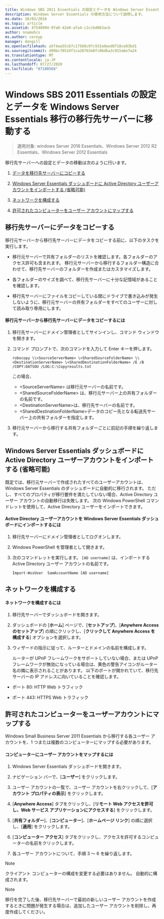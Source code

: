 ```yaml
---
title: Windows SBS 2011 Essentials の設定とデータを Windows Server Essentials 移行の移行先サーバーに移動する
description: Windows Server Essentials の使用方法について説明します。
ms.date: 10/03/2016
ms.topic: article
ms.assetid: 47548994-9fa0-42e0-afa4-c2ccbd063acb
author: nnamuhcs
ms.author: coreyp
manager: dongill
ms.openlocfilehash: a5f4aa55cb7c17568c97c933a9eed8f18ce03bd1
ms.sourcegitcommit: d99bc78524f1ca287b3e8fc06dba3c915a6e7a24
ms.translationtype: MT
ms.contentlocale: ja-JP
ms.lasthandoff: 07/27/2020
ms.locfileid: "87180568"
---
```

# <a name="move-windows-sbs-2011-essentials-settings-and-data-to-the-destination-server-for-windows-server-essentials-migration"></a>Windows SBS 2011 Essentials の設定とデータを Windows Server Essentials 移行の移行先サーバーに移動する

>適用対象: windows Server 2016 Essentials、Windows Server 2012 R2 Essentials、Windows Server 2012 Essentials

移行先サーバーへの設定とデータの移動は次のように行います。


1.  [データを移行先サーバーにコピーする](Move-Windows-SBS-2011-Essentials-to-the-Destination-Server-for-migration.md#BKMK_CopyData)

2.  [Windows Server Essentials ダッシュボードに Active Directory ユーザーアカウントをインポートする (省略可能)](Move-Windows-SBS-2011-Essentials-to-the-Destination-Server-for-migration.md#BKMK_ImportADaccounts)

3.  [ネットワークを構成する](Move-Windows-SBS-2011-Essentials-to-the-Destination-Server-for-migration.md#BKMK_Network)

4.  [許可されたコンピューターをユーザー アカウントにマップする](Move-Windows-SBS-2011-Essentials-to-the-Destination-Server-for-migration.md#BKMK_MapPermittedComputers)

##  <a name="copy-data-to-the-destination-server"></a><a name="BKMK_CopyData"></a>移行先サーバーにデータをコピーする
 移行元サーバーから移行先サーバーにデータをコピーする前に、以下のタスクを実行します。

-   移行元サーバーで共有フォルダーのリストを確認します。各フォルダーのアクセス許可も含まれます。 移行元サーバーから移行するフォルダー構造に合わせて、移行先サーバーのフォルダーを作成またはカスタマイズします。

-   各フォルダーのサイズを調べて、移行先サーバーに十分な記憶域があることを確認します。

-   移行先サーバーにファイルをコピーしている間にドライブで書き込みが発生しないように、移行元サーバーの共有フォルダーをすべてのユーザーに対して読み取り専用にします。

#### <a name="to-copy-data-from-the-source-server-to-the-destination-server"></a>移行元サーバーから移行先サーバーにデータをコピーするには

1.  移行先サーバーにドメイン管理者としてサインインし、コマンド ウィンドウを開きます。

2.  コマンド プロンプトで、次のコマンドを入力して Enter キーを押します。

    `robocopy \\<SourceServerName> \<SharedSourceFolderName> \\<DestinationServerName> \<SharedDestinationFolderName> /E /B /COPY:DATSOU /LOG:C:\Copyresults.txt`

     この場合、
     - \<SourceServerName\> は移行元サーバーの名前です。
     - \<SharedSourceFolderName\> は、移行元サーバー上の共有フォルダーの名前です。
     - \<DestinationServerName\>は、移行先サーバーの名前です。
     - \<SharedDestinationFolderName\>データのコピー先となる転送先サーバー上の共有フォルダーを指定します。

3.  移行元サーバーから移行する共有フォルダーごとに前記の手順を繰り返します。

##  <a name="import-active-directory-user-accounts-to-the-windows-server-essentials-dashboard-optional"></a><a name="BKMK_ImportADaccounts"></a>Windows Server Essentials ダッシュボードに Active Directory ユーザーアカウントをインポートする (省略可能)
 既定では、移行元サーバーで作成されたすべてのユーザーアカウントは、Windows Server Essentials のダッシュボードに自動的に移行されます。 ただし、すべてのプロパティが移行要件を満たしていない場合、Active Directory ユーザー アカウントの自動移行は失敗します。 次の Windows PowerShell コマンドレットを使用して、Active Directory ユーザーをインポートできます。

#### <a name="to-import-an-active-directory-user-account-to-the-windows-server-essentials-dashboard"></a>Active Directory ユーザーアカウントを Windows Server Essentials ダッシュボードにインポートするには

1.  移行先サーバーにドメイン管理者としてログオンします。

2.  Windows PowerShell を管理者として開きます。

3.  次のコマンドレットを実行します。 `[AD username]` は、インポートする Active Directory ユーザー アカウントの名前です。

     `Import-WssUser  SamAccountName [AD username]`

##  <a name="configure-the-network"></a><a name="BKMK_Network"></a>ネットワークを構成する

#### <a name="to-configure-the-network"></a>ネットワークを構成するには

1. 移行先サーバーでダッシュボードを開きます。

2. ダッシュボードの [**ホーム**] ページで、[**セットアップ**]、[**Anywhere Access のセットアップ**] の順にクリックし、[**クリックして Anywhere Access を構成する**] オプションを選択します。

3. ウィザードの指示に従って、ルーターとドメインの名前を構成します。

   ルーターが UPnP フレームワークをサポートしていない場合、または UPnP フレームワークが無効になっている場合は、黄色の警告アイコンがルーター名の隣に表示されることがあります。 以下のポートが開かれていて、移行先サーバーの IP アドレスに向いていることを確認します。

-   ポート 80: HTTP Web トラフィック

-   ポート 443: HTTPS Web トラフィック

##  <a name="map-permitted-computers-to-user-accounts"></a><a name="BKMK_MapPermittedComputers"></a>許可されたコンピューターをユーザーアカウントにマップする
 Windows Small Business Server 2011 Essentials から移行する各ユーザー アカウントを、1 つまたは複数のコンピューターにマップする必要があります。

#### <a name="to-map-user-accounts-to-computers"></a>コンピューターにユーザー アカウントをマップするには

1.  Windows Server Essentials ダッシュボードを開きます。

2.  ナビゲーション バーで、[**ユーザー**] をクリックします。

3.  ユーザー アカウントの一覧で、ユーザー アカウントを右クリックして、[**アカウント プロパティの表示**] をクリックします。

4.  [**Anywhere Access**] タブをクリックし、[**リモート Web アクセスを許可し、Web サービス アプリケーションにアクセスする**] をクリックします。

5.  [**共有フォルダー**]、[**コンピューター**]、[**ホームページ リンク**] の順に選択し、[**適用**] をクリックします。

6.  [**コンピューター アクセス**] タブをクリックし、アクセスを許可するコンピューターの名前をクリックします。

7.  各ユーザー アカウントについて、手順 3 ～ 6 を繰り返します。

> [!NOTE]
>  クライアント コンピューターの構成を変更する必要はありません。 自動的に構成されます。

> [!NOTE]
>  移行を完了した後、移行先サーバーで最初の新しいユーザー アカウントを作成するときに問題が発生する場合は、追加したユーザー アカウントを削除し、再度作成してください。
